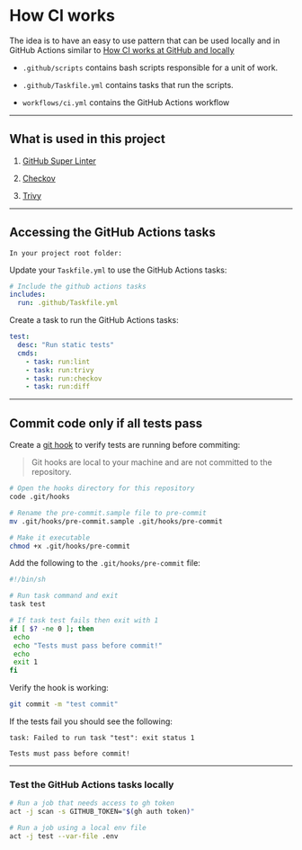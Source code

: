 # How CI works

The idea is to have an easy to use pattern that can be used locally and in GitHub Actions similar to [How CI works at GitHub and locally](https://github.com/github/scripts-to-rule-them-all)

- `.github/scripts` contains bash scripts responsible for a unit of work.

- `.github/Taskfile.yml` contains tasks that run the scripts.

- `workflows/ci.yml` contains the GitHub Actions workflow

---

## What is used in this project

1. [GitHub Super Linter](https://github.com/github/super-linter/blob/main/docs/run-linter-locally.md)

2. [Checkov](https://www.checkov.io/)

3. [Trivy](https://github.com/aquasecurity/trivy)

---

## Accessing the GitHub Actions tasks

`In your project root folder:`

Update your `Taskfile.yml` to use the GitHub Actions tasks:

```yaml
# Include the github actions tasks
includes:
  run: .github/Taskfile.yml
```

Create a task to run the GitHub Actions tasks:

```yaml
test:
  desc: "Run static tests"
  cmds:
    - task: run:lint
    - task: run:trivy
    - task: run:checkov
    - task: run:diff
```

---

## Commit code only if all tests pass

Create a [git hook](https://git-scm.com/book/en/v2/Customizing-Git-Git-Hooks) to verify tests are running before commiting:

> Git hooks are local to your machine and are not committed to the repository.

```bash
# Open the hooks directory for this repository
code .git/hooks
```

```bash
# Rename the pre-commit.sample file to pre-commit
mv .git/hooks/pre-commit.sample .git/hooks/pre-commit

# Make it executable
chmod +x .git/hooks/pre-commit
```

Add the following to the `.git/hooks/pre-commit` file:

```bash
#!/bin/sh

# Run task command and exit
task test

# If task test fails then exit with 1
if [ $? -ne 0 ]; then
 echo
 echo "Tests must pass before commit!"
 echo
 exit 1
fi
```

Verify the hook is working:

```bash
git commit -m "test commit"
```

If the tests fail you should see the following:

```shell
task: Failed to run task "test": exit status 1

Tests must pass before commit!
```

---

### Test the GitHub Actions tasks locally

```bash
# Run a job that needs access to gh token
act -j scan -s GITHUB_TOKEN="$(gh auth token)"

# Run a job using a local env file
act -j test --var-file .env
```
